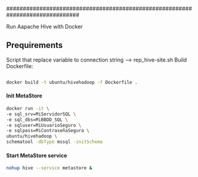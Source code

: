 ##############################################################################

Run Aapache Hive with Docker

## Prequirements

Script that replace variable to connection string --> rep_hive-site.sh
Build Dockerfile:
```bash

docker build -t ubuntu/hivehadoop -f Dockerfile .

```
#### Init MetaStore

```bash
docker run -it \
-e sql_srv=MiServidorSQL \
-e sql_dbs=MiBBDD_SQL \
-e sqluser=MiUsuarioSeguro \
-e sqlpass=MiContraseñaSegura \
ubuntu/hivehadoop \
schematool -dbType mssql -initSchema

```
#### Start MetaStore service
```bash
nohup hive --service metastore &
```

